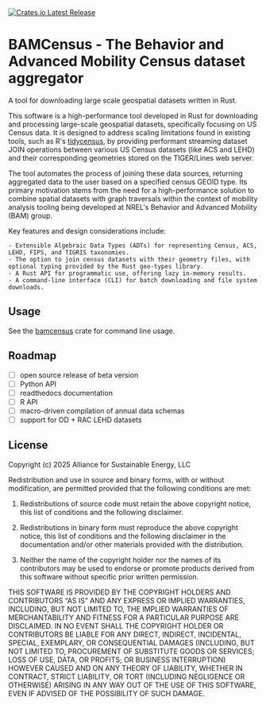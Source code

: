 <div align="left">
  <a href="https://crates.io/crates/bamcensus">
    <img src="https://img.shields.io/crates/v/bamcensus" alt="Crates.io Latest Release"/>
  </a>
</div>

# BAMCensus - The Behavior and Advanced Mobility Census dataset aggregator
A tool for downloading large scale geospatial datasets written in Rust. 

This software is a high-performance tool developed in Rust for downloading and processing large-scale geospatial datasets, specifically focusing on US Census data. It is designed to address scaling limitations found in existing tools, such as R's [tidycensus](https://walker-data.com/tidycensus/), by providing performant streaming dataset JOIN operations between various US Census datasets (like ACS and LEHD) and their corresponding geometries stored on the TIGER/Lines web server.

The tool automates the process of joining these data sources, returning aggregated data to the user based on a specified census GEOID type. Its primary motivation stems from the need for a high-performance solution to combine spatial datasets with graph traversals within the context of mobility analysis tooling being developed at NREL's Behavior and Advanced Mobility (BAM) group.

Key features and design considerations include:

    - Extensible Algebraic Data Types (ADTs) for representing Census, ACS, LEHD, FIPS, and TIGRIS taxonomies.
    - The option to join census datasets with their geometry files, with optional typing provided by the Rust geo-types library.
    - A Rust API for programmatic use, offering lazy in-memory results.
    - A command-line interface (CLI) for batch downloading and file system downloads.

## Usage

See the [bamcensus](/bamcensus/) crate for command line usage.

## Roadmap

  - [ ] open source release of beta version
  - [ ] Python API
  - [ ] readthedocs documentation
  - [ ] R API
  - [ ] macro-driven compilation of annual data schemas
  - [ ] support for OD + RAC LEHD datasets

## License

Copyright (c) 2025 Alliance for Sustainable Energy, LLC

Redistribution and use in source and binary forms, with or without modification, are permitted provided that the following conditions are met:

1. Redistributions of source code must retain the above copyright notice, this list of conditions and the following disclaimer.

2. Redistributions in binary form must reproduce the above copyright notice, this list of conditions and the following disclaimer in the documentation and/or other materials provided with the distribution.

3. Neither the name of the copyright holder nor the names of its contributors may be used to endorse or promote products derived from this software without specific prior written permission.

THIS SOFTWARE IS PROVIDED BY THE COPYRIGHT HOLDERS AND CONTRIBUTORS “AS IS” AND ANY EXPRESS OR IMPLIED WARRANTIES, INCLUDING, BUT NOT LIMITED TO, THE IMPLIED WARRANTIES OF MERCHANTABILITY AND FITNESS FOR A PARTICULAR PURPOSE ARE DISCLAIMED. IN NO EVENT SHALL THE COPYRIGHT HOLDER OR CONTRIBUTORS BE LIABLE FOR ANY DIRECT, INDIRECT, INCIDENTAL, SPECIAL, EXEMPLARY, OR CONSEQUENTIAL DAMAGES (INCLUDING, BUT NOT LIMITED TO, PROCUREMENT OF SUBSTITUTE GOODS OR SERVICES; LOSS OF USE, DATA, OR PROFITS; OR BUSINESS INTERRUPTION) HOWEVER CAUSED AND ON ANY THEORY OF LIABILITY, WHETHER IN CONTRACT, STRICT LIABILITY, OR TORT (INCLUDING NEGLIGENCE OR OTHERWISE) ARISING IN ANY WAY OUT OF THE USE OF THIS SOFTWARE, EVEN IF ADVISED OF THE POSSIBILITY OF SUCH DAMAGE.
